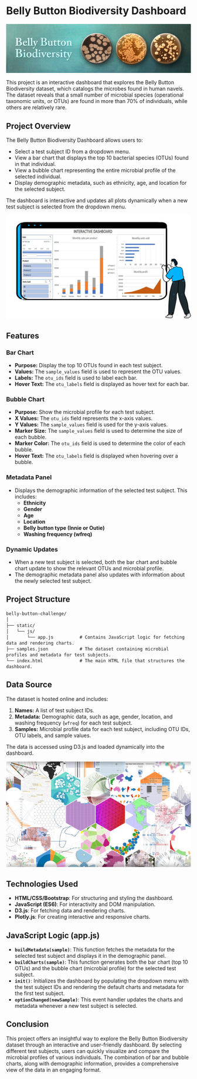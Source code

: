 
# Belly Button Biodiversity Dashboard
![Bellybutton](Images/bbb.jpg)

This project is an interactive dashboard that explores the Belly Button Biodiversity dataset, which catalogs the microbes found in human navels. The dataset reveals that a small number of microbial species (operational taxonomic units, or OTUs) are found in more than 70% of individuals, while others are relatively rare.

## Project Overview
The Belly Button Biodiversity Dashboard allows users to:
- Select a test subject ID from a dropdown menu.
- View a bar chart that displays the top 10 bacterial species (OTUs) found in that individual.
- View a bubble chart representing the entire microbial profile of the selected individual.
- Display demographic metadata, such as ethnicity, age, and location for the selected subject.

The dashboard is interactive and updates all plots dynamically when a new test subject is selected from the dropdown menu.

![Bellybutton](Images/livedash.jpg)

## Features
### Bar Chart
- **Purpose:** Display the top 10 OTUs found in each test subject.
- **Values:** The `sample_values` field is used to represent the OTU values.
- **Labels:** The `otu_ids` field is used to label each bar.
- **Hover Text:** The `otu_labels` field is displayed as hover text for each bar.

### Bubble Chart
- **Purpose:** Show the microbial profile for each test subject.
- **X Values:** The `otu_ids` field represents the x-axis values.
- **Y Values:** The `sample_values` field is used for the y-axis values.
- **Marker Size:** The `sample_values` field is used to determine the size of each bubble.
- **Marker Color:** The `otu_ids` field is used to determine the color of each bubble.
- **Hover Text:** The `otu_labels` field is displayed when hovering over a bubble.

### Metadata Panel
- Displays the demographic information of the selected test subject. This includes:
  - **Ethnicity**
  - **Gender**
  - **Age**
  - **Location**
  - **Belly button type (Innie or Outie)**
  - **Washing frequency (wfreq)**

### Dynamic Updates
- When a new test subject is selected, both the bar chart and bubble chart update to show the relevant OTUs and microbial profile.
- The demographic metadata panel also updates with information about the newly selected test subject.

## Project Structure
```
belly-button-challenge/
│
├── static/
│   └── js/
│       └── app.js          # Contains JavaScript logic for fetching data and rendering charts.
├── samples.json            # The dataset containing microbial profiles and metadata for test subjects.
└── index.html              # The main HTML file that structures the dashboard.
```

## Data Source
The dataset is hosted online and includes:
1. **Names:** A list of test subject IDs.
2. **Metadata:** Demographic data, such as age, gender, location, and washing frequency (`wfreq`) for each test subject.
3. **Samples:** Microbial profile data for each test subject, including OTU IDs, OTU labels, and sample values.

The data is accessed using D3.js and loaded dynamically into the dashboard.

![Bellybutton](Images/javad.jpg)

## Technologies Used
- **HTML/CSS/Bootstrap**: For structuring and styling the dashboard.
- **JavaScript (ES6)**: For interactivity and DOM manipulation.
- **D3.js**: For fetching data and rendering charts.
- **Plotly.js**: For creating interactive and responsive charts.

## JavaScript Logic (app.js)
- **`buildMetadata(sample)`**: This function fetches the metadata for the selected test subject and displays it in the demographic panel.
- **`buildCharts(sample)`**: This function generates both the bar chart (top 10 OTUs) and the bubble chart (microbial profile) for the selected test subject.
- **`init()`**: Initializes the dashboard by populating the dropdown menu with the test subject IDs and rendering the default charts and metadata for the first test subject.
- **`optionChanged(newSample)`**: This event handler updates the charts and metadata whenever a new test subject is selected.

## Conclusion
This project offers an insightful way to explore the Belly Button Biodiversity dataset through an interactive and user-friendly dashboard. By selecting different test subjects, users can quickly visualize and compare the microbial profiles of various individuals. The combination of bar and bubble charts, along with demographic information, provides a comprehensive view of the data in an engaging format.

